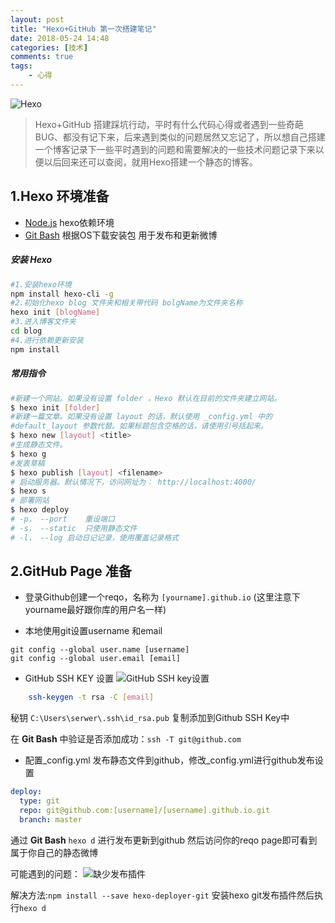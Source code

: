 ```yaml
---
layout: post
title: "Hexo+GitHub 第一次搭建笔记"
date: 2018-05-24 14:48
categories: [技术]
comments: true
tags: 
	- 心得 
---
```


![Hexo](/images/hexo.jpg)

> Hexo+GitHub 搭建踩坑行动，平时有什么代码心得或者遇到一些奇葩BUG、都没有记下来，后来遇到类似的问题居然又忘记了，所以想自己搭建一个博客记录下一些平时遇到的问题和需要解决的一些技术问题记录下来以便以后回来还可以查阅，就用Hexo搭建一个静态的博客。

## 1.Hexo 环境准备
 * [Node.js](http://nodejs.cn/) hexo依赖环境
 * [Git Bash](https://git-scm.com/) 根据OS下载安装包 用于发布和更新微博
 
##### 安装 Hexo
``` bash
#1.安装hexo环境
npm install hexo-cli -g  
#2.初始化hexo blog 文件夹和相关带代码 bolgName为文件夹名称
hexo init [blogName]
#3.进入博客文件夹
cd blog
#4.进行依赖更新安装
npm install
 ```
 

##### 常用指令
```bash
#新建一个网站。如果没有设置 folder ，Hexo 默认在目前的文件夹建立网站。
$ hexo init [folder]
#新建一篇文章。如果没有设置 layout 的话，默认使用 _config.yml 中的 
#default_layout 参数代替。如果标题包含空格的话，请使用引号括起来。
$ hexo new [layout] <title>
#生成静态文件。
$ hexo g
#发表草稿
$ hexo publish [layout] <filename>
# 启动服务器。默认情况下，访问网址为： http://localhost:4000/
$ hexo s
# 部署网站
$ hexo deploy
# -p， --port	重设端口
# -s， --static	只使用静态文件
# -l， --log	启动日记记录，使用覆盖记录格式
 ```
 
 ## 2.GitHub Page 准备
* 登录Github创建一个reqo，名称为 `` [yourname].github.io `` (这里注意下yourname最好跟你库的用户名一样)

* 本地使用git设置username 和email 
        
```
git config --global user.name [username]
git config --global user.email [email]
```

* GitHub SSH KEY 设置
![GitHub SSH key设置](/images/ssh-key.jpg) 

``` bash
    ssh-keygen -t rsa -C [email]
```
秘钥 `` C:\Users\serwer\.ssh\id_rsa.pub `` 复制添加到Github SSH Key中

在 **Git Bash** 中验证是否添加成功：``ssh -T git@github.com``

* 配置_config.yml 发布静态文件到github，修改_config.yml进行github发布设置

``` yml
deploy:
  type: git
  repo: git@github.com:[username]/[username].github.io.git
  branch: master
 ```
 通过 **Git Bash** `` hexo d `` 进行发布更新到github 然后访问你的reqo page即可看到属于你自己的静态微博    
 
 可能遇到的问题：
  ![缺少发布插件](/images/error.jpg)
  
  解决方法:`` npm install --save hexo-deployer-git `` 安装hexo git发布插件然后执行``hexo d`` 

 
    